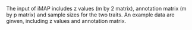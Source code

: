 

The input of iMAP includes z values (m by 2 matrix), annotation matrix (m by p matrix) and sample sizes for the two traits. An example data are ginven, including z values and annotation matrix. 
